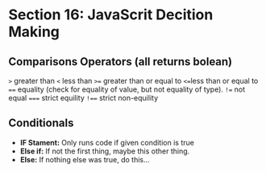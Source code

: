 # Section 16: JavaScrit Decition Making
## Comparisons Operators (all returns bolean)
`>` greater than
`<` less than
`>=` greater than or equal to
`<=`less than or equal to
`==` equality (check for equality of value, but not equality of type).
`!=` not equal
`===` strict equility
`!==` strict non-equility
## Conditionals
- **IF Stament:** Only runs code if given condition is true
- **Else if:** If not the first thing, maybe this other thing.
- **Else:** If nothing else was true, do this...